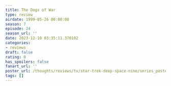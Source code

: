 ```yaml
---
title: The Dogs of War
type: review
airdate: 1999-05-26 00:00:00
season: 7
episode: 24
season_url: ''
date: 2023-12-10 03:35:11.370102
categories:
- reviews
draft: false
rating: 0
has_spoilers: false
fanart_url: ''
poster_url: /thoughts/reviews/tv/star-trek-deep-space-nine/series_poster.jpg
tags: []
---
```


